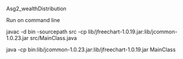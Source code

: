 Asg2_wealthDistribution

Run on command line

javac -d bin -sourcepath src -cp lib/jfreechart-1.0.19.jar:lib/jcommon-1.0.23.jar src/MainClass.java

java -cp bin:lib/jcommon-1.0.23.jar:lib/jfreechart-1.0.19.jar MainClass 